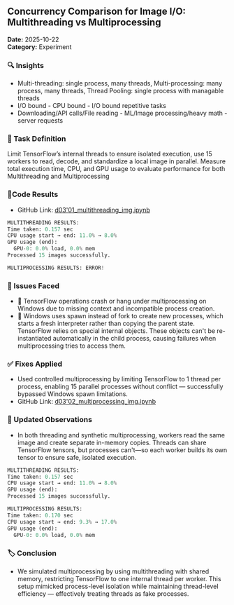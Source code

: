 ## Concurrency Comparison for Image I/O: Multithreading vs Multiprocessing

**Date:** 2025-10-22  
**Category:** Experiment

### 🔍 Insights
- Multi-threading: single process, many threads, Multi-processing: many process, many threads, Thread Pooling: single process with managable threads
- I/O bound - CPU bound - I/O bound repetitive tasks
- Downloading/API calls/File reading - ML/Image processing/heavy math - server requests

### 🧪 Task Definition
Limit TensorFlow’s internal threads to ensure isolated execution, use 15 workers to read, decode, and standardize a local image in parallel. Measure total execution time, CPU, and GPU usage to evaluate performance for both Multithreading and Multiprocessing

### 📎Code Results
- GitHub Link: [d03'01_multithreading_img.ipynb](https://github.com/ne-5437/25-10-GRNK-GRPI-581-DTML/blob/00ccacd9122be502dd9590fe5d06da3b3c519c51/W01-SF417/d03'01_multithreading_img.ipynb)
~~~python
MULTITHREADING RESULTS:
Time taken: 0.157 sec
CPU usage start → end: 11.0% → 8.0%
GPU usage (end):
  GPU-0: 0.0% load, 0.0% mem
Processed 15 images successfully.

MULTIPROCESSING RESULTS: ERROR!
~~~

### 🐞 Issues Faced
- 🔄 TensorFlow operations crash or hang under multiprocessing on Windows due to missing context and incompatible process creation. 
- 🧠 Windows uses spawn instead of fork to create new processes, which starts a fresh interpreter rather than copying the parent state. TensorFlow relies on special internal objects. These objects can't be re-instantiated automatically in the child process, causing failures when multiprocessing tries to access them. 

### ✅ Fixes Applied
- Used controlled multiprocessing by limiting TensorFlow to 1 thread per process, enabling 15 parallel processes without conflict — successfully bypassed Windows spawn limitations.
- GitHub Link: [d03'02_multiprocessing_img.ipynb](https://github.com/ne-5437/25-10-GRNK-GRPI-581-DTML/blob/00ccacd9122be502dd9590fe5d06da3b3c519c51/W01-SF417/d03'02_multiprocessing_img.ipynb)

### 🔁 Updated Observations
- In both threading and synthetic multiprocessing, workers read the same image and create separate in-memory copies. Threads can share TensorFlow tensors, but processes can't—so each worker builds its own tensor to ensure safe, isolated execution.
~~~python
MULTITHREADING RESULTS:
Time taken: 0.157 sec
CPU usage start → end: 11.0% → 8.0%
GPU usage (end):
Processed 15 images successfully.

MULTIPROCESSING RESULTS:
Time taken: 0.170 sec
CPU usage start → end: 9.3% → 17.0%
GPU usage (end):
  GPU-0: 0.0% load, 0.0% mem
~~~

### 🏷️ Conclusion
- We simulated multiprocessing by using multithreading with shared memory, restricting TensorFlow to one internal thread per worker. This setup mimicked process-level isolation while maintaining thread-level efficiency — effectively treating threads as fake processes.


